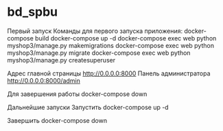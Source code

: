 # bd_spbu
Первый запуск
Команды для первого запуска приложения:
docker-compose build
docker-compose up -d
docker-compose exec web python myshop3/manage.py makemigrations
docker-compose exec web python myshop3/manage.py migrate
docker-compose exec web python myshop3/manage.py createsuperuser

Адрес главной страницы http://0.0.0.0:8000
Панель администратора http://0.0.0.0:8000/admin

Для завершения работы 
docker-compose down

Дальнейшие запуски
Запустить
docker-compose up -d

Завершить
docker-compose down


